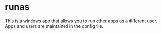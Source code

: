 # runas
This is a windows app that allows you to run other apps as a different user. Apps and users are maintained in the config file.
